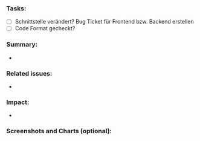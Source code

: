 ### Tasks:
- [ ] Schnittstelle verändert? Bug Ticket für Frontend bzw. Backend erstellen
- [ ] Code Format gecheckt?

### Summary:
-

### Related issues:
- 

### Impact:
- 

### Screenshots and Charts (optional):
